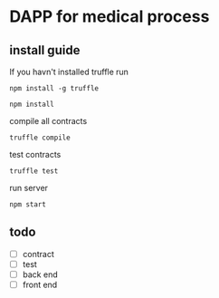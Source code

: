 # DAPP for medical process

## install guide

If you havn't installed truffle
run
```shell
npm install -g truffle
```

```shell
npm install
```

compile all contracts

```shell
truffle compile
```

test contracts

```shell
truffle test
```

run server 

```shell
npm start
```

## todo
- [ ] contract
- [ ] test
- [ ] back end
- [ ] front end
